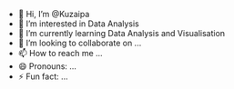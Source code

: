 - 👋 Hi, I’m @Kuzaipa
- 👀 I’m interested in Data Analysis 
- 🌱 I’m currently learning Data Analysis and Visualisation 
- 💞️ I’m looking to collaborate on ...
- 📫 How to reach me ...
- 😄 Pronouns: ...
- ⚡ Fun fact: ...

<!---
Kuzaipa/Kuzaipa is a ✨ special ✨ repository because its `README.md` (this file) appears on your GitHub profile.
You can click the Preview link to take a look at your changes.
--->
